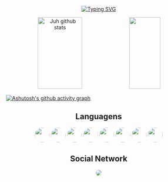 <div align="center" style="display: inline_block">

 [![Typing SVG](https://readme-typing-svg.herokuapp.com/?color=ff91a4&size=35&center=true&vCenter=true&width=1000&lines=HELLO+WORLD;Be+Welcome!;+My+name+is+Júlia;I'm+from+Brazil;I+LIKE+CODING+:%29)](https://git.io/typing-svg)

  <img width="49%" height="195px" src="https://github-readme-stats.vercel.app/api?username=JuJubali&show_icons=true&count_private=true&hide_border=true&title_color=ff91a4&icon_color=ff91a4&text_color=c9d1d9&bg_color=0d1117" alt="Juh github stats" /> 
  <img width="41%" height="195px" src="https://github-readme-stats.vercel.app/api/top-langs/?username=JuJubali&layout=compact&hide_border=true&title_color=ff91a4&text_color=ff91a4&bg_color=0d1117" />
</div>

[![Ashutosh's github activity graph](https://github-readme-activity-graph.vercel.app/graph?username=JuJubali&bg_color=000000&color=ff6bf5&line=e8b0e4&point=ff2ee3&area=true&hide_border=true)](https://github.com/ashutosh00710/github-readme-activity-graph)

</div>

 <div align="center" style="display: inline_block">

## Languagens

<img src="https://cdn.jsdelivr.net/gh/devicons/devicon/icons/javascript/javascript-original.svg" style="border-radius: 30px; height: 40px; width: 40px"/>
<img src="https://cdn.jsdelivr.net/gh/devicons/devicon/icons/html5/html5-original.svg" style="border-radius: 30px; height:40px; width: 40px"/>
<img src="https://cdn.jsdelivr.net/gh/devicons/devicon/icons/css3/css3-original.svg" style="border-radius: 30px; height: 40px; width: 40px"/>
<img src="https://cdn.jsdelivr.net/gh/devicons/devicon/icons/react/react-original.svg"  style="border-radius: 30px; height: 40px; width: 40px"/>
<img src="https://cdn.jsdelivr.net/gh/devicons/devicon/icons/python/python-original.svg" style="border-radius: 30px; height: 40px; width: 40px"/>
<img src="https://cdn.jsdelivr.net/gh/devicons/devicon/icons/c/c-original.svg" style="border-radius: 30px; height: 40px; width: 40px"/>
<img src="https://cdn.jsdelivr.net/gh/devicons/devicon/icons/java/java-original.svg" style="border-radius: 30px; height: 40px; width: 40px"/>          
<img src="https://cdn.jsdelivr.net/gh/devicons/devicon/icons/mysql/mysql-original.svg" style="border-radius: 30px; height: 40px; width: 40px"/>

</di>

<div>
 
## Social Network

<a href="https://www.linkedin.com/in/júlia-junqueira-a4b785271" target="_blank"><img src="https://img.shields.io/badge/-LinkedIn-%230077B5?style=for-the-badge&logo=linkedin&logoColor=white" style="border-radius: 30px" target="_blank"></a> 
 </div>
 

</div>



 
